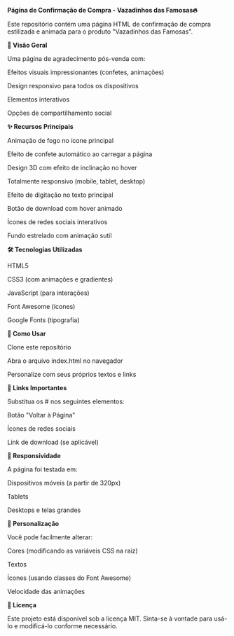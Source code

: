 **Página de Confirmação de Compra - Vazadinhos das Famosas🔥** 

Este repositório contém uma página HTML de confirmação de compra estilizada e animada para o produto "Vazadinhos das Famosas".

**📌 Visão Geral**

Uma página de agradecimento pós-venda com:

Efeitos visuais impressionantes (confetes, animações)

Design responsivo para todos os dispositivos

Elementos interativos

Opções de compartilhamento social

**✨ Recursos Principais**

Animação de fogo no ícone principal

Efeito de confete automático ao carregar a página

Design 3D com efeito de inclinação no hover

Totalmente responsivo (mobile, tablet, desktop)

Efeito de digitação no texto principal

Botão de download com hover animado

Ícones de redes sociais interativos

Fundo estrelado com animação sutil

**🛠 Tecnologias Utilizadas**

HTML5

CSS3 (com animações e gradientes)

JavaScript (para interações)

Font Awesome (ícones)

Google Fonts (tipografia)

**🚀 Como Usar**

Clone este repositório

Abra o arquivo index.html no navegador

Personalize com seus próprios textos e links

**🔗 Links Importantes**

Substitua os # nos seguintes elementos:

Botão "Voltar à Página"

Ícones de redes sociais

Link de download (se aplicável)

**📱 Responsividade**

A página foi testada em:

Dispositivos móveis (a partir de 320px)

Tablets

Desktops e telas grandes

**🌈 Personalização**

Você pode facilmente alterar:

Cores (modificando as variáveis CSS na raiz)

Textos

Ícones (usando classes do Font Awesome)

Velocidade das animações

**📄 Licença**

Este projeto está disponível sob a licença MIT. Sinta-se à vontade para usá-lo e modificá-lo conforme necessário.
